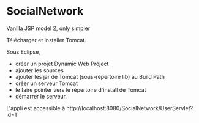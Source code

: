 # SocialNetwork
Vanilla JSP model 2, only simpler

Télécharger et installer Tomcat.

Sous Eclipse,
- créer un projet Dynamic Web Project
- ajouter les sources
- ajouter les jar de Tomcat (sous-répertoire lib) au Build Path
- créer un serveur Tomcat
- le faire pointer vers le répertoire d'install de Tomcat
- démarrer le serveur.

L'appli est accessible à http://localhost:8080/SocialNetwork/UserServlet?id=1
